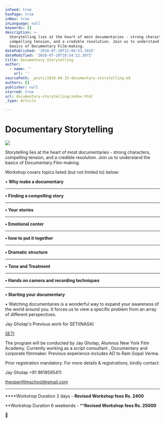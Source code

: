 ```yaml
---
inFeed: true
hasPage: true
inNav: true
inLanguage: null
keywords: []
description: >-
  Storytelling lies at the heart of most documentaries - strong characters,
  compelling tension, and a credible resolution. Join us to understand the
  basics of Documentary Film-making.
datePublished: '2016-07-20T12:04:53.343Z'
dateModified: '2016-07-20T10:54:12.307Z'
title: Documentary Storytelling
author:
  - name: ''
    url: ''
sourcePath: _posts/2016-04-15-documentary-storytelling.md
authors: []
publisher: null
starred: true
url: documentary-storytelling/index.html
_type: Article

---
```

# Documentary Storytelling
![](https://the-grid-user-content.s3-us-west-2.amazonaws.com/8f932e1a-0cf9-4987-92b8-83847568c499.png)

Storytelling lies at the heart of most documentaries - strong characters, compelling tension, and a credible resolution. Join us to understand the basics of Documentary Film-making.

Workshop covers topics listed (but not limited to) below:

• **Why make a documentary**

****

**• Finding a compelling story**

****

**• Your stories**

****

**• Emotional center**

****

**• how to put it together**

****

**• Dramatic structure**

****

**• Tone and Treatment**

****

**• Hands on camera and recording techniques**

****

**• Starting your documentary**

• Watching documentaries is a wonderful way to expand your awareness of the world around you. It forces us to view a specific problem from an array of different perspectives. 

Jay Gholap's Previous work for SETI(NASA) 

[][0]

[SETI][0]

The program will be conducted by Jay Gholap, Alumnus New York Film Academy. Currently working as a script consultant , Documentary and corporate filmmaker. Previous experience includes AD to Ram Gopal Verma.

Prior registration mandatory. For more details & registrations, kindly contact:

Jay Gholap +91 9619595411 

theopenfilmschool@gmail.com

****

****Workshop Duration 2 days - ****Revised Workshop fees Rs. 2400****

**Workshop Duration 6 weekends - ****Revised Workshop fees Rs. 25000**



[0]: https://youtu.be/XCd98iDzwQY
